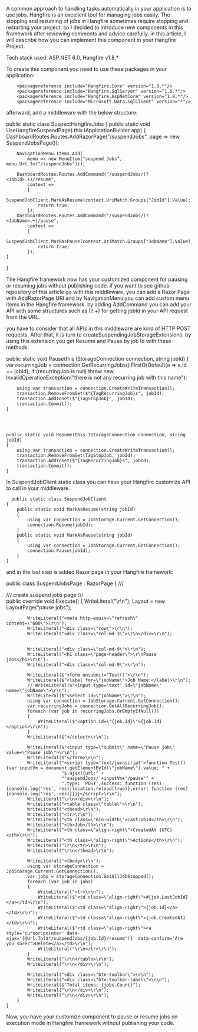 A common approach to handling tasks automatically in your application is to use jobs. Hangfire is an excellent tool for managing jobs easily. The stopping and resuming of jobs in Hangfire sometimes require stopping and restarting your project, so I decided to introduce new components in this framework after reviewing comments and advice carefully. in this article, I will describe how you can implement this component in your Hangfire Project.


Tech stack used: ASP.NET 6.0, Hangfire v1.8.*

To create this component you need to use these packages in your application:

        <packagereference include="Hangfire.Core" version="1.8.*"/>
        <packagereference include="Hangfire.SqlServer" version="1.8.*"/>
        <packagereference include="Hangfire.AspNetCore" version="1.8.*"/>
        <packagereference include="Microsoft.Data.SqlClient" version="*"/>


afterward, add a middleware with the below structure:




public static class SuspectHangfireJobs
{
public static void UseHangfireSuspendPage(
this IApplicationBuilder app)
{
DashboardRoutes.Routes.AddRazorPage("/suspendJobs",
page => new SuspendJobsPage());

        NavigationMenu.Items.Add(
            menu => new MenuItem("suspend Jobs", menu.Url.To("/suspendJobs")));
            
        DashboardRoutes.Routes.AddCommand("/suspendJobs/(?<JobId>.+)/resume",
            context =>
            {
                SuspendJobClient.MarkAsResume(context.UriMatch.Groups["JobId"].Value);
                return true;
            });   
        DashboardRoutes.Routes.AddCommand("/suspendJobs/(?<JobName>.+)/pause",
            context =>
            {
                SuspendJobClient.MarkAsPause(context.UriMatch.Groups["JobName"].Value);
                return true;
            });
    }
}


The Hangfire framework now has your customized component for pausing or resuming jobs without publishing code. if you want to see github repository of this article go with this middleware, you can add a Razor Page with AddRazorPage URI and by NavigationMenu you can add custom menu items in the Hangfire framework.
by adding AddCommand you can add your API with some structures such as (?<JobId>.+) for getting jobId in your API request from the URL.

you have to consider that all APIs in this middleware are kind of HTTP POST requests.
After that, it is turn to createSuspendingJobStorageExtensions. by using this extension you get Resume and Pause by job Id with these methods:


public static void Pause(this IStorageConnection connection, string jobId)
{
var recurringJob = connection.GetRecurringJobs().FirstOrDefault(a => a.Id == jobId);
if (recurringJob is null)
throw new InvalidOperationException("there is not any recurring job with this name");

        using var transaction = connection.CreateWriteTransaction();
        transaction.RemoveFromSet($"{TagRecurringJob}s", jobId);
        transaction.AddToSet($"{TagStopJob}", jobId);
        transaction.Commit();
    }

    
    

    public static void Resume(this IStorageConnection connection, string jobId)
    {
        using var transaction = connection.CreateWriteTransaction();
        transaction.RemoveFromSet(TagStopJob, jobId);
        transaction.AddToSet($"{TagRecurringJob}s", jobId);
        transaction.Commit();
    }


In SuspendJobClient static class you can have your Hangfire customize API to call in your middleware.

      public static class SuspendJobClient
    {
        public static void MarkAsResume(string jobId)
        {
            using var connection = JobStorage.Current.GetConnection();
            connection.Resume(jobId);
        }
        public static void MarkAsPause(string jobId)
        {
            using var connection = JobStorage.Current.GetConnection();
            connection.Pause(jobId);
        }
    }


and in the last step is added Razor page in your Hangfire framework:

public class SuspendJobsPage : RazorPage
{
/// <summary>
/// create suspend jobs page
/// </summary>
public override void Execute()
{
WriteLiteral("\r\n");
Layout = new LayoutPage("pause jobs");

            WriteLiteral("<meta http-equiv=\"refresh\" content=\"600\">\r\n");
            WriteLiteral("<div class=\"row\">\r\n");
            WriteLiteral("<div class=\"col-md-3\">\r\n</div>\r\n");
 
            
            WriteLiteral("<div class=\"col-md-9\">\r\n");
            WriteLiteral("<h1 class=\"page-header\">\r\nPause jobs</h1>\r\n");
            WriteLiteral("<div class=\"col-md-9\">\r\n");
            
            WriteLiteral($"<form onsubmit='Test()'>\r\n");
            WriteLiteral($"<label for=\"jobName\">Job Name:</label>\r\n");
            // WriteLiteral($"<input type='text' id=\"jobName\" name=\"jobName\">\r\n");
            WriteLiteral($"<select id=\"jobName\">\r\n");
            using var connection = JobStorage.Current.GetConnection();
            var recurringJobs = connection.GetAllRecurringJob();
            foreach (var job in recurringJobs.OrEmptyIfNull())
            {
                WriteLiteral($"<option id=\"{job.Id}\">{job.Id}</option>\r\n");
            }
            WriteLiteral($"</select>\r\n");
            
            WriteLiteral($"<input type=\"submit\" name=\"Pause job\" value=\"Pause job\">\r\n");
            WriteLiteral($"</form>\r\n");
            WriteLiteral("<script type='text/javascript'>function Test(){var inputVm = document.getElementById(\"jobName\").value; " +
                         "$.ajax({url:" +
                         "'suspendJobs/'+inputVm+'/pause'" +
                         ",type: 'POST',success: function (res){console.log('res', res);location.reload(true)},error: function (res){console.log('res', res)}})}</script>\r\n");
            WriteLiteral("\r\n</div>\r\n");
            WriteLiteral("<table class=\"table\">\r\n");
            WriteLiteral("<thead>\r\n");
            WriteLiteral("<tr>\r\n");
            WriteLiteral("<th class=\"min-width\">LastJobId</th>\r\n");
            WriteLiteral("<th>Job</th>\r\n");
            WriteLiteral("<th class=\"align-right\">CreatedAt (UTC)</th>\r\n");
            WriteLiteral("<th class=\"align-right\">Actions</th>\r\n");
            WriteLiteral("\r\n</tr>\r\n");
            WriteLiteral("\r\n</thead>\r\n");
            
            WriteLiteral("<tbody>\r\n");
            using var storageConnection = JobStorage.Current.GetConnection();
            var jobs = storageConnection.GetAllJobStopped();
            foreach (var job in jobs)
            {
                WriteLiteral("<tr>\r\n");
                WriteLiteral($"<td class=\"align-right\">#{job.LastJobId}</a></td>\r\n");
                WriteLiteral($"<td class=\"align-right\">{job.Id}</a></td>\r\n");
                WriteLiteral($"<td class=\"align-right\">{job.CreatedAt}</td>\r\n");
                WriteLiteral($"<td class=\"align-right\"><a style='cursor:pointer' data-ajax='{@Url.To($"/suspendJobs/{job.Id}/resume")}' data-confirm='Are you sure?'>Delete</a></td>\r\n");
                WriteLiteral("\r\n</tr>\r\n");
            }
            WriteLiteral("\r\n</table>\r\n");
            WriteLiteral("\r\n</div>\r\n");
 
            WriteLiteral("<div class=\"btn-toolbar\">\r\n");
            WriteLiteral("<div class=\"btn-toolbar-label\">\r\n");
            WriteLiteral($"Total items: {jobs.Count}");
            WriteLiteral("\r\n</div>\r\n");
            WriteLiteral("\r\n</div>\r\n");
        }
    }


Now, you have your customize component to pause or resume jobs on execution mode in Hangfire framework without publishing your code.